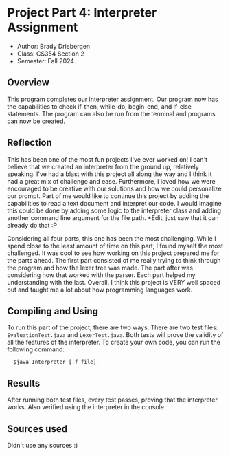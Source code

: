 # Project Part 4: Interpreter Assignment

* Author: Brady Driebergen
* Class: CS354 Section 2
* Semester: Fall 2024

## Overview

This program completes our interpreter assignment. Our program now has the
capabilities to check if-then, while-do, begin-end, and if-else statements.
The program can also be run from the terminal and programs can now be created.

## Reflection

This has been one of the most fun projects I've ever worked on! I can't believe that
we created an interpreter from the ground up, relatively speaking. I've had a blast
with this project all along the way and I think it had a great mix of challenge and
ease. Furthermore, I loved how we were encouraged to be creative with our solutions
and how we could personalize our prompt. Part of me would like to continue this
project by adding the capabilities to read a text document and interpret our code. I
would imagine this could be done by adding some logic to the interpreter class and
adding another command line argument for the file path. *Edit, just saw that it
can already do that :P

Considering all four parts, this one has been the most challenging. While I spend
close to the least amount of time on this part, I found myself the most challenged.
It was cool to see how working on this project prepared me for the parts ahead. The
first part consisted of me really trying to think through the program and how the
lexer tree was made. The part after was considering how that worked with the parser.
Each part helped my understanding with the last. Overall, I think this project is
VERY well spaced out and taught me a lot about how programming languages work.

## Compiling and Using

To run this part of the project, there are two ways. There are two test files:
```EvaluationTest.java``` and ```LexerTest.java```. Both tests will prove the validity
of all the features of the interpreter. To create your own code, you can run the
following command:

      $java Interpreter [-f file]

## Results

After running both test files, every test passes, proving that the interpreter works.
Also verified using the interpreter in the console. 

## Sources used

Didn't use any sources :)